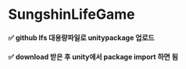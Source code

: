 # SungshinLifeGame

#### ✅ github lfs 대용량파일로 unitypackage 업로드
#### ✅ download 받은 후 unity에서 package import 하면 됨
